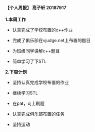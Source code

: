   #### 【个人周报】 高子轩 20187917
  
   **1.本周工作**
   
   - 认真完成了学校布置的c++作业
   
   - 完成了俱乐部在vjudge.net上布置的题目
   
   - 为班级同学讲解c++题目
   
   - 简单学习了下STL
   
   
   **2.下周计划**
   
   - 坚持认真完成学校布置的作业
   
   - 继续学习STL
   
   - 在pat，oj上刷题
   
   - 认真完成俱乐部布置的任务
   
   - 坚持运动
  
